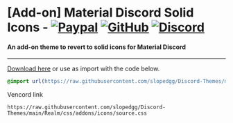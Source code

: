 # [Add-on] Material Discord Solid Icons - [![Paypal][paypal-logo]][paypal-url] [![GitHub][github-logo]][github-url] [![Discord][discord-logo]][discord-url]
#### An add-on theme to revert to solid icons for Material Discord

<hr>

[Download here](https://capnkitten.github.io/BetterDiscord/Download/?theme=Material-Discord&addon=icons) or use as import with the code below.
```css
@import url(https://raw.githubusercontent.com/slopedgg/Discord-Themes/main/Realm/css/addons/icons/source.css);
```

Vencord link
```
https://raw.githubusercontent.com/slopedgg/Discord-Themes/main/Realm/css/addons/icons/source.css
```

[paypal-logo]: https://img.shields.io/static/v1?label=PayPal&message=Donate&style=flat&logo=paypal&color=blue
[paypal-url]: https://paypal.me/capnkitten

[github-logo]: https://img.shields.io/static/v1?label=GitHub&message=Sponsor&style=flat&logo=github&color=black
[github-url]: https://github.com/sponsors/CapnKitten

[discord-logo]: https://img.shields.io/static/v1?label=Discord&message=Server&style=flat&logo=discord&color=blue
[discord-url]: https://discord.gg/jzJkA6Z

